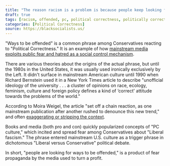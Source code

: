 ```yaml
---
title: "The reason racism is a problem is because people keep looking for ways to be offended"
draft: true
tags: [racism, offended, pc, political correctness, politically correct]
categories: [Political Correctness]
source: https://blacksocialists.us/
---
```


"Ways to be offended" is a common phrase among Conservatives reacting to "Political Correctness." It is an example of how [mainstream media exploits public fear and hatred as a social control mechanism](http://citeseerx.ist.psu.edu/viewdoc/download?doi=10.1.1.458.4091&rep=rep1&type=pdf).  
  
There are various theories about the origins of the actual phrase, but until the 1980s in the United States, it was usually used ironically exclusively by the Left. It didn't surface in mainstream American culture until 1990 when Richard Bernstein used it in a New York Times article to describe "unofficial ideology of the university . . . a cluster of opinions on race, ecology, feminism, culture and foreign policy defines a kind of ‘correct' attitude towards the problems of the world."  
  
According to Moira Weigel, the article "set off a chain reaction, as one mainstream publication after another rushed to denounce this new trend," and often [exaggerating or stripping the context](https://www.theguardian.com/us-news/2016/nov/30/political-correctness-how-the-right-invented-phantom-enemy-donald-trump).  
  
Books and media (both pro and con) quickly popularized concepts of "PC culture," which incited and spread fear among Conservatives about "Liberal fascism." The phrase entered mainstream U.S. culture as a trigger phrase in dichotomous "Liberal versus Conservative" political debate.  
  
In short, "people are looking for ways to be offended," is a product of fear propaganda by the media used to turn a profit.

